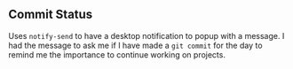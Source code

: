 ## Commit Status

Uses `notify-send` to have a desktop notification to popup with a message.
I had the message to ask me if I have made a `git commit` for the day to remind me the importance to continue working on projects.
